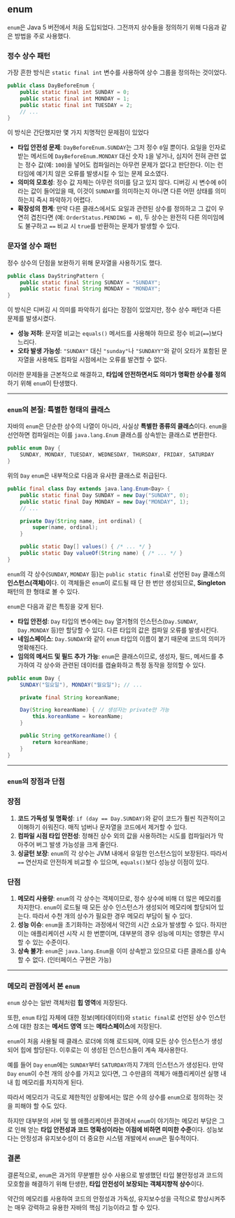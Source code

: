 ## enum

`enum`은 Java 5 버전에서 처음 도입되었다. 그전까지 상수들을 정의하기 위해 다음과 같은 방법을 주로 사용했다.

### **정수 상수 패턴**

가장 흔한 방식은 `static final int` 변수를 사용하여 상수 그룹을 정의하는 것이었다.

```java
public class DayBeforeEnum {
    public static final int SUNDAY = 0;
    public static final int MONDAY = 1;
    public static final int TUESDAY = 2;
    // ...
}
```

이 방식은 간단했지만 몇 가지 치명적인 문제점이 있었다

- **타입 안전성 문제**: `DayBeforeEnum.SUNDAY`는 그저 정수 `0`일 뿐이다. 요일을 인자로 받는 메서드에 `DayBeforeEnum.MONDAY` 대신 숫자 `1`을 넣거나, 심지어 전혀 관련 없는 정수 값(예: `100`)을 넣어도 컴파일러는 아무런 문제가 없다고 판단한다. 이는 런타임에 예기치 않은 오류를 발생시킬 수 있는 문제 요소였다.
- **의미의 모호성**: 정수 값 자체는 아무런 의미를 담고 있지 않다. 디버깅 시 변수에 `0`이라는 값이 들어있을 때, 이것이 `SUNDAY`를 의미하는지 아니면 다른 어떤 상태를 의미하는지 즉시 파악하기 어렵다.
- **확장성의 한계**: 만약 다른 클래스에서도 요일과 관련된 상수를 정의하고 그 값이 우연히 겹친다면 (예: `OrderStatus.PENDING = 0`), 두 상수는 완전히 다른 의미임에도 불구하고 `==` 비교 시 `true`를 반환하는 문제가 발생할 수 있다.

### **문자열 상수 패턴**

정수 상수의 단점을 보완하기 위해 문자열을 사용하기도 했다.

```java
public class DayStringPattern {
    public static final String SUNDAY = "SUNDAY";
    public static final String MONDAY = "MONDAY";
}
```

이 방식은 디버깅 시 의미를 파악하기 쉽다는 장점이 있었지만, 정수 상수 패턴과 다른 문제를 발생시켰다.

- **성능 저하**: 문자열 비교는 `equals()` 메서드를 사용해야 하므로 정수 비교(`==`)보다 느리다.
- **오타 발생 가능성**: `"SUNDAY"` 대신 `"sunday"`나 `"SUNDAYY"`와 같이 오타가 포함된 문자열을 사용해도 컴파일 시점에서는 오류를 발견할 수 없다.

이러한 문제들을 근본적으로 해결하고, **타입에 안전하면서도 의미가 명확한 상수를 정의**하기 위해 `enum`이 탄생했다.

---

### `enum`의 본질: 특별한 형태의 클래스

자바의 `enum`은 단순한 상수의 나열이 아니라, 사실상 **특별한 종류의 클래스**이다. `enum`을 선언하면 컴파일러는 이를 `java.lang.Enum` 클래스를 상속받는 클래스로 변환한다.

```java
public enum Day {
    SUNDAY, MONDAY, TUESDAY, WEDNESDAY, THURSDAY, FRIDAY, SATURDAY
}
```

위의 `Day` `enum`은 내부적으로 다음과 유사한 클래스로 취급된다.

```java
public final class Day extends java.lang.Enum<Day> {
    public static final Day SUNDAY = new Day("SUNDAY", 0);
    public static final Day MONDAY = new Day("MONDAY", 1);
    // ...

    private Day(String name, int ordinal) {
        super(name, ordinal);
    }

    public static Day[] values() { /* ... */ }
    public static Day valueOf(String name) { /* ... */ }
}
```

`enum`의 각 상수(`SUNDAY`, `MONDAY` 등)는 `public static final`로 선언된 `Day` 클래스의 **인스턴스(객체)이**다. 이 객체들은 `enum`이 로드될 때 단 한 번만 생성되므로, **Singleton** 패턴의 한 형태로 볼 수 있다.

`enum`은 다음과 같은 특징을 갖게 된다.

- **타입 안전성**: `Day` 타입의 변수에는 `Day` 열거형의 인스턴스(`Day.SUNDAY`, `Day.MONDAY` 등)만 할당할 수 있다. 다른 타입의 값은 컴파일 오류를 발생시킨다.
- **네임스페이스**: `Day.SUNDAY`와 같이 `enum` 타입의 이름이 붙기 때문에 코드의 의미가 명확해진다.
- **임의의 메서드 및 필드 추가 가능**: `enum`은 클래스이므로, 생성자, 필드, 메서드를 추가하여 각 상수와 관련된 데이터를 캡슐화하고 특정 동작을 정의할 수 있다.

```java
public enum Day {
    SUNDAY("일요일"), MONDAY("월요일"); // ...

    private final String koreanName;

    Day(String koreanName) { // 생성자는 private만 가능
        this.koreanName = koreanName;
    }

    public String getKoreanName() {
        return koreanName;
    }
}
```

---

### `enum`의 장점과 단점

### **장점**

1. **코드 가독성 및 명확성**: `if (day == Day.SUNDAY)`와 같이 코드가 훨씬 직관적이고 이해하기 쉬워진다. 매직 넘버나 문자열을 코드에서 제거할 수 있다.
2. **컴파일 시점 타입 안전성**: 정해진 상수 외의 값을 사용하려는 시도를 컴파일러가 막아주어 버그 발생 가능성을 크게 줄인다.
3. **싱글턴 보장**: `enum`의 각 상수는 JVM 내에서 유일한 인스턴스임이 보장된다. 따라서 `==` 연산자로 안전하게 비교할 수 있으며, `equals()`보다 성능상 이점이 있다.

### **단점**

1. **메모리 사용량**: `enum`의 각 상수는 객체이므로, 정수 상수에 비해 더 많은 메모리를 차지한다. `enum`이 로드될 때 모든 상수 인스턴스가 생성되어 메모리에 할당되어 있는다. 따라서 수천 개의 상수가 필요한 경우 메모리 부담이 될 수 있다.
2. **성능 이슈**: `enum`을 초기화하는 과정에서 약간의 시간 소요가 발생할 수 있다. 하지만 이는 애플리케이션 시작 시 한 번뿐이며, 대부분의 경우 성능에 미치는 영향은 무시할 수 있는 수준이다.
3. **상속 불가**: `enum`은 `java.lang.Enum`을 이미 상속받고 있으므로 다른 클래스를 상속할 수 없다. (인터페이스 구현은 가능)

---

### 메모리 관점에서 본 `enum`

`enum` 상수는 일반 객체처럼 **힙 영역**에 저장된다.

또한, `enum` 타입 자체에 대한 정보(메타데이터)와 `static final`로 선언된 상수 인스턴스에 대한 참조는 **메서드 영역** 또는 **메타스페이스**에 저장된다.

`enum`이 처음 사용될 때 클래스 로더에 의해 로드되며, 이때 모든 상수 인스턴스가 생성되어 힙에 할당된다. 이후로는 이 생성된 인스턴스들이 계속 재사용한다.

예를 들어 `Day` `enum`에는 `SUNDAY`부터 `SATURDAY`까지 7개의 인스턴스가 생성된다. 만약 `Day` `enum`이 수천 개의 상수를 가지고 있다면, 그 수만큼의 객체가 애플리케이션 실행 내내 힙 메모리를 차지하게 된다.

따라서 메모리가 극도로 제한적인 상황에서는 많은 수의 상수를 `enum`으로 정의하는 것을 피해야 할 수도 있다.

하지만 대부분의 서버 및 웹 애플리케이션 환경에서 `enum`이 야기하는 메모리 부담은 그로 인해 얻는 **타입 안전성과 코드 명확성이라는 이점에 비하면 미미한 수준**이다. 성능보다는 안정성과 유지보수성이 더 중요한 시스템 개발에서 `enum`은 필수적이다.

### 결론

결론적으로, `enum`은 과거의 무분별한 상수 사용으로 발생했던 타입 불안정성과 코드의 모호함을 해결하기 위해 탄생한, **타입 안전성이 보장되는 객체지향적 상수**이다.

약간의 메모리를 사용하여 코드의 안정성과 가독성, 유지보수성을 극적으로 향상시켜주는 매우 강력하고 유용한 자바의 핵심 기능이라고 할 수 있다.

